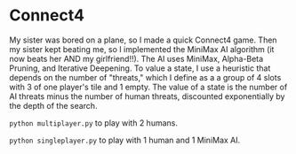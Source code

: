 # Connect4
My sister was bored on a plane, so I made a quick Connect4 game. Then my sister kept beating me, so I implemented the MiniMax AI algorithm (it now beats her AND my girlfriend!!). The AI uses MiniMax, Alpha-Beta Pruning, and Iterative Deepening. To value a state, I use a heuristic that depends on the number of "threats," which I define as a a group of 4 slots with 3 of one player's tile and 1 empty. The value of a state is the number of AI threats minus the number of human threats, discounted exponentially by the depth of the search.

`python multiplayer.py` to play with 2 humans.

`python singleplayer.py` to play with 1 human and 1 MiniMax AI.
